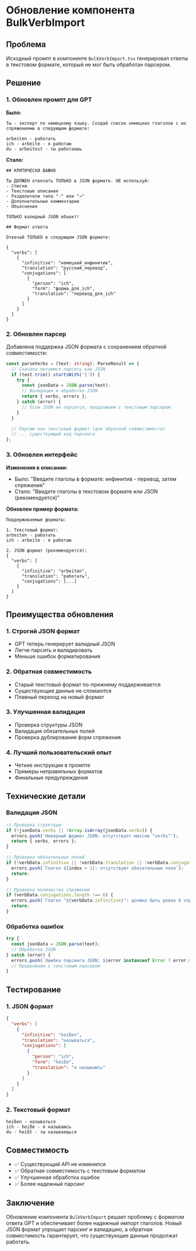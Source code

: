 # Обновление компонента BulkVerbImport

## Проблема

Исходный промпт в компоненте `BulkVerbImport.tsx` генерировал ответы в текстовом формате, который не мог быть обработан парсером.

## Решение

### 1. Обновлен промпт для GPT

**Было:**
```
Ты - эксперт по немецкому языку. Создай список немецких глаголов с их спряжениями в следующем формате:

arbeiten - работать
ich - arbeite - я работаю
du - arbeitest - ты работаешь
```

**Стало:**
```
## КРИТИЧЕСКИ ВАЖНО

Ты ДОЛЖЕН отвечать ТОЛЬКО в JSON формате. НЕ используй:
- Списки
- Текстовые описания  
- Разделители типа "-" или "→"
- Дополнительные комментарии
- Объяснения

ТОЛЬКО валидный JSON объект!

## Формат ответа

Отвечай ТОЛЬКО в следующем JSON формате:

{
  "verbs": [
    {
      "infinitive": "немецкий_инфинитив",
      "translation": "русский_перевод",
      "conjugations": [
        {
          "person": "ich",
          "form": "форма_для_ich",
          "translation": "перевод_для_ich"
        }
      ]
    }
  ]
}
```

### 2. Обновлен парсер

Добавлена поддержка JSON формата с сохранением обратной совместимости:

```typescript
const parseVerbs = (text: string): ParseResult => {
  // Сначала пытаемся парсить как JSON
  if (text.trim().startsWith('{')) {
    try {
      const jsonData = JSON.parse(text);
      // Валидация и обработка JSON
      return { verbs, errors };
    } catch (error) {
      // Если JSON не парсится, продолжаем с текстовым парсером
    }
  }

  // Парсим как текстовый формат (для обратной совместимости)
  // ... существующий код парсинга
};
```

### 3. Обновлен интерфейс

**Изменения в описании:**
- Было: "Введите глаголы в формате: инфинитив - перевод, затем спряжения"
- Стало: "Введите глаголы в текстовом формате или JSON (рекомендуется)"

**Обновлен пример формата:**
```
Поддерживаемые форматы:

1. Текстовый формат:
arbeiten - работать
ich - arbeite - я работаю

2. JSON формат (рекомендуется):
{
  "verbs": [
    {
      "infinitive": "arbeiten",
      "translation": "работать",
      "conjugations": [...]
    }
  ]
}
```

## Преимущества обновления

### 1. **Строгий JSON формат**
- GPT теперь генерирует валидный JSON
- Легче парсить и валидировать
- Меньше ошибок форматирования

### 2. **Обратная совместимость**
- Старый текстовый формат по-прежнему поддерживается
- Существующие данные не сломаются
- Плавный переход на новый формат

### 3. **Улучшенная валидация**
- Проверка структуры JSON
- Валидация обязательных полей
- Проверка дублирования форм спряжения

### 4. **Лучший пользовательский опыт**
- Четкие инструкции в промпте
- Примеры неправильных форматов
- Финальные предупреждения

## Технические детали

### Валидация JSON
```typescript
// Проверка структуры
if (!jsonData.verbs || !Array.isArray(jsonData.verbs)) {
  errors.push('Неверный формат JSON: отсутствует массив "verbs"');
  return { verbs, errors };
}

// Проверка обязательных полей
if (!verbData.infinitive || !verbData.translation || !verbData.conjugations) {
  errors.push(`Глагол ${index + 1}: отсутствуют обязательные поля`);
  return;
}

// Проверка количества спряжений
if (verbData.conjugations.length !== 6) {
  errors.push(`Глагол "${verbData.infinitive}": должно быть ровно 6 спряжений`);
  return;
}
```

### Обработка ошибок
```typescript
try {
  const jsonData = JSON.parse(text);
  // Обработка JSON
} catch (error) {
  errors.push(`Ошибка парсинга JSON: ${error instanceof Error ? error.message : 'Неизвестная ошибка'}`);
  // Продолжаем с текстовым парсером
}
```

## Тестирование

### 1. JSON формат
```json
{
  "verbs": [
    {
      "infinitive": "heißen",
      "translation": "называться",
      "conjugations": [
        {
          "person": "ich",
          "form": "heiße",
          "translation": "я называюсь"
        }
      ]
    }
  ]
}
```

### 2. Текстовый формат
```
heißen - называться
ich - heiße - я называюсь
du - heißt - ты называешься
```

## Совместимость

- ✅ Существующий API не изменился
- ✅ Обратная совместимость с текстовым форматом
- ✅ Улучшенная обработка ошибок
- ✅ Более надежный парсинг

## Заключение

Обновление компонента `BulkVerbImport` решает проблему с форматом ответа GPT и обеспечивает более надежный импорт глаголов. Новый JSON формат упрощает парсинг и валидацию, а обратная совместимость гарантирует, что существующие данные продолжат работать. 